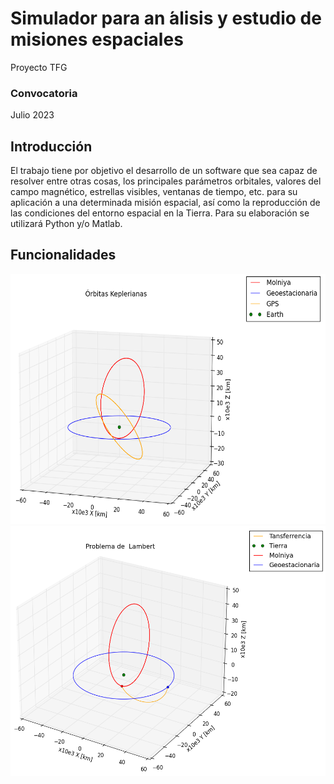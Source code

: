 # Simulador para an ́alisis y estudio de misiones espaciales
Proyecto TFG 

### Convocatoria 
Julio 2023

## Introducción
El trabajo tiene por objetivo el desarrollo de un software que sea capaz de
resolver entre otras cosas, los principales parámetros orbitales, valores del campo
magnético, estrellas visibles, ventanas de tiempo, etc. para su aplicación a una determinada
misión espacial, así como la reproducción de las condiciones del entorno espacial en la
Tierra. Para su elaboración se utilizará Python y/o Matlab.

## Funcionalidades

<img src="docs/images/orbitas.png" width="600" height="400">

<img src="docs/images/Lambert.png" width="600" height="400">

